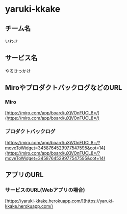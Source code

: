 # yaruki-kkake

## チーム名

いわき

## サービス名

やるきっかけ

## MiroやプロダクトバックログなどのURL

### Miro

[https://miro.com/app/board/uXjVOnFUCL8=/](https://miro.com/app/board/uXjVOnFUCL8=/)

### プロダクトバックログ

[https://miro.com/app/board/uXjVOnFUCL8=/?moveToWidget=3458764529977547595&cot=14](https://miro.com/app/board/uXjVOnFUCL8=/?moveToWidget=3458764529977547595&cot=14)

## アプリのURL

### サービスのURL(Webアプリの場合)

[https://yaruki-kkake.herokuapp.com/](https://yaruki-kkake.herokuapp.com/)
